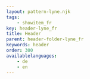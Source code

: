```yaml
---
layout: pattern-lyne.njk
tags: 
    - showitem_fr
key: header-lyne_fr
title: Header
parent: header-folder-lyne_fr
keywords: header
order: 300
availablelanguages: 
    - de
    - en
---
```

